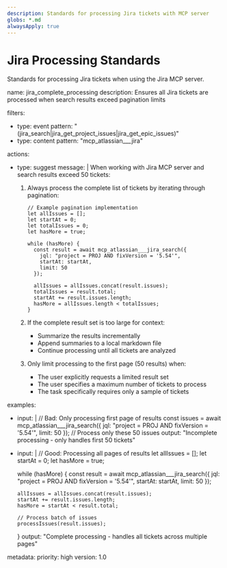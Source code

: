 ```yaml
---
description: Standards for processing Jira tickets with MCP server
globs: *.md
alwaysApply: true
---
```

# Jira Processing Standards

Standards for processing Jira tickets when using the Jira MCP server.

<rule>
name: jira_complete_processing
description: Ensures all Jira tickets are processed when search results exceed pagination limits

filters:
  - type: event
    pattern: "(jira_search|jira_get_project_issues|jira_get_epic_issues)"
  - type: content
    pattern: "mcp_atlassian___jira"

actions:
  - type: suggest
    message: |
      When working with Jira MCP server and search results exceed 50 tickets:
      
      1. Always process the complete list of tickets by iterating through pagination:
         ```
         // Example pagination implementation
         let allIssues = [];
         let startAt = 0;
         let totalIssues = 0;
         let hasMore = true;
         
         while (hasMore) {
           const result = await mcp_atlassian___jira_search({
             jql: "project = PROJ AND fixVersion = '5.54'",
             startAt: startAt,
             limit: 50
           });
           
           allIssues = allIssues.concat(result.issues);
           totalIssues = result.total;
           startAt += result.issues.length;
           hasMore = allIssues.length < totalIssues;
         }
         ```
      
      2. If the complete result set is too large for context:
         - Summarize the results incrementally
         - Append summaries to a local markdown file
         - Continue processing until all tickets are analyzed
      
      3. Only limit processing to the first page (50 results) when:
         - The user explicitly requests a limited result set
         - The user specifies a maximum number of tickets to process
         - The task specifically requires only a sample of tickets

examples:
  - input: |
      // Bad: Only processing first page of results
      const issues = await mcp_atlassian___jira_search({
        jql: "project = PROJ AND fixVersion = '5.54'",
        limit: 50
      });
      // Process only these 50 issues
    output: "Incomplete processing - only handles first 50 tickets"
  
  - input: |
      // Good: Processing all pages of results
      let allIssues = [];
      let startAt = 0;
      let hasMore = true;
      
      while (hasMore) {
        const result = await mcp_atlassian___jira_search({
          jql: "project = PROJ AND fixVersion = '5.54'",
          startAt: startAt,
          limit: 50
        });
        
        allIssues = allIssues.concat(result.issues);
        startAt += result.issues.length;
        hasMore = startAt < result.total;
        
        // Process batch of issues
        processIssues(result.issues);
      }
    output: "Complete processing - handles all tickets across multiple pages"

metadata:
  priority: high
  version: 1.0
</rule>
